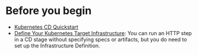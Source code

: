 # Before you begin

* [Kubernetes CD Quickstart](../../onboard-cd/cd-quickstarts/kubernetes-cd-quickstart.md)
* [Define Your Kubernetes Target Infrastructure](../../cd-infrastructure/kubernetes-infra/define-your-kubernetes-target-infrastructure.md): You can run an HTTP step in a CD stage without specifying specs or artifacts, but you do need to set up the Infrastructure Definition.
